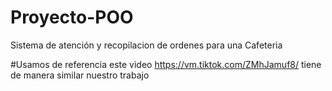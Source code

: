 # Proyecto-POO
Sistema de atención y recopilacion de ordenes para una Cafeteria

#Usamos de referencia este video
https://vm.tiktok.com/ZMhJamuf8/
tiene de manera similar nuestro trabajo
